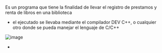 Es un programa que tiene la finalidad de llevar el registro de prestamos y
renta de libros en una biblioteca

- el ejecutado se llevaba mediante el compilador DEV C++, o cualquier otro donde se pueda manejar el lenguaje de C/C++

![image](https://github.com/user-attachments/assets/2ee34232-5d4f-4cdf-87bf-3154eb461335)

- 
